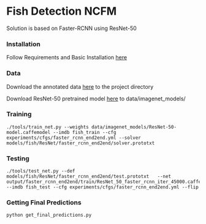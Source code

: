 # Fish Detection NCFM

Solution is based on Faster-RCNN using ResNet-50

### Installation

Follow Requirements and Basic Installation [here](https://github.com/rbgirshick/py-faster-rcnn)

### Data

Download the annotated data [here](https://drive.google.com/drive/folders/0BxZ-INMQnIZLdm1CYzlUR1NsOHM?usp=sharing) to the project directory

Download ResNet-50 pretrained model [here](https://drive.google.com/open?id=0BxZ-INMQnIZLalZyeU00TEtIZzA) to data/imagenet_models/

### Training 

```
./tools/train_net.py --weights data/imagenet_models/ResNet-50-model.caffemodel --imdb fish_train --cfg experiments/cfgs/faster_rcnn_end2end.yml --solver models/fish/ResNet/faster_rcnn_end2end/solver.prototxt
```

### Testing

```
./tools/test_net.py --def models/fish/ResNet/faster_rcnn_end2end/test.prototxt   --net output/faster_rcnn_end2end/train/ResNet_50_faster_rcnn_iter_45000.caffemodel --imdb fish_test --cfg experiments/cfgs/faster_rcnn_end2end.yml --flip
```

### Getting Final Predictions

```
python get_final_predictions.py
```
